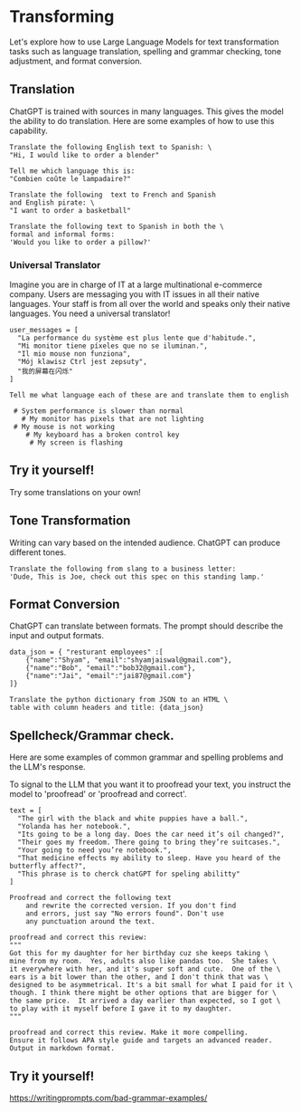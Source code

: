 # Transforming

Let's explore how to use Large Language Models for text transformation tasks such as language translation, spelling and grammar checking, tone adjustment, and format conversion.

## Translation

ChatGPT is trained with sources in many languages. This gives the model the ability to do translation. Here are some examples of how to use this capability.

```
Translate the following English text to Spanish: \
"Hi, I would like to order a blender"
```

```
Tell me which language this is:
"Combien coûte le lampadaire?"
```

```
Translate the following  text to French and Spanish
and English pirate: \
"I want to order a basketball"
```

```
Translate the following text to Spanish in both the \
formal and informal forms:
'Would you like to order a pillow?'
```

### Universal Translator

Imagine you are in charge of IT at a large multinational e-commerce company. Users are messaging you with IT issues in all their native languages. Your staff is from all over the world and speaks only their native languages. You need a universal translator!

```
user_messages = [
  "La performance du système est plus lente que d'habitude.",
  "Mi monitor tiene píxeles que no se iluminan.",
  "Il mio mouse non funziona",
  "Mój klawisz Ctrl jest zepsuty",
  "我的屏幕在闪烁"
]

Tell me what language each of these are and translate them to english
```

```
 # System performance is slower than normal
   # My monitor has pixels that are not lighting
 # My mouse is not working
    # My keyboard has a broken control key
     # My screen is flashing
```

## Try it yourself!

Try some translations on your own!

## Tone Transformation

Writing can vary based on the intended audience. ChatGPT can produce different tones.

```
Translate the following from slang to a business letter:
'Dude, This is Joe, check out this spec on this standing lamp.'
```

## Format Conversion

ChatGPT can translate between formats. The prompt should describe the input and output formats.

```
data_json = { "resturant employees" :[
    {"name":"Shyam", "email":"shyamjaiswal@gmail.com"},
    {"name":"Bob", "email":"bob32@gmail.com"},
    {"name":"Jai", "email":"jai87@gmail.com"}
]}

Translate the python dictionary from JSON to an HTML \
table with column headers and title: {data_json}
```

## Spellcheck/Grammar check.

Here are some examples of common grammar and spelling problems and the LLM's response.

To signal to the LLM that you want it to proofread your text, you instruct the model to 'proofread' or 'proofread and correct'.

```
text = [
  "The girl with the black and white puppies have a ball.",
  "Yolanda has her notebook.",
  "Its going to be a long day. Does the car need it’s oil changed?",
  "Their goes my freedom. There going to bring they’re suitcases.",
  "Your going to need you’re notebook.",
  "That medicine effects my ability to sleep. Have you heard of the butterfly affect?",
  "This phrase is to cherck chatGPT for speling abilitty"
]

Proofread and correct the following text
    and rewrite the corrected version. If you don't find
    and errors, just say "No errors found". Don't use
    any punctuation around the text.
```

```
proofread and correct this review:
"""
Got this for my daughter for her birthday cuz she keeps taking \
mine from my room.  Yes, adults also like pandas too.  She takes \
it everywhere with her, and it's super soft and cute.  One of the \
ears is a bit lower than the other, and I don't think that was \
designed to be asymmetrical. It's a bit small for what I paid for it \
though. I think there might be other options that are bigger for \
the same price.  It arrived a day earlier than expected, so I got \
to play with it myself before I gave it to my daughter.
"""
```

```
proofread and correct this review. Make it more compelling.
Ensure it follows APA style guide and targets an advanced reader.
Output in markdown format.
```

## Try it yourself!

https://writingprompts.com/bad-grammar-examples/
